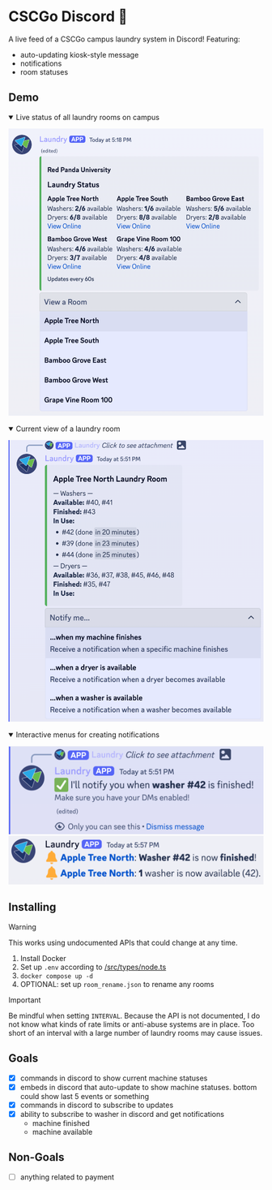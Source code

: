 # CSCGo Discord :tshirt:

A live feed of a CSCGo campus laundry system in Discord! Featuring:

- auto-updating kiosk-style message
- notifications
- room statuses

## Demo

<details open>
    <summary>Live status of all laundry rooms on campus</summary>

![kiosk](/screenshots/kiosk.png)
</details>

<details open>
    <summary>Current view of a laundry room</summary>

![room view](/screenshots/view-room.png)
</details>

<details open>
    <summary>Interactive menus for creating notifications</summary>

![notify](/screenshots/notify.png)
![notifications](/screenshots/notification.png)
</details>

## Installing

> [!WARNING]
> This works using undocumented APIs that could change at any time.

1. Install Docker
2. Set up `.env` according to [/src/types/node.ts](/src/types/node.ts)
3. `docker compose up -d`
4. OPTIONAL: set up `room_rename.json` to rename any rooms

> [!IMPORTANT]
> Be mindful when setting `INTERVAL`. Because the API is not documented, I do not know what kinds of rate limits or anti-abuse systems are in place. Too short of an interval with a large number of laundry rooms may cause issues.

## Goals

- [x] commands in discord to show current machine statuses
- [x] embeds in discord that auto-update to show machine statuses. bottom could show last 5 events or something
- [x] commands in discord to subscribe to updates
- [x] ability to subscribe to washer in discord and get notifications
    - machine finished
    - machine available

## Non-Goals
- [ ] anything related to payment
